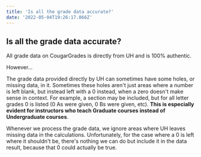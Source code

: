 ```yaml
---
title: 'Is all the grade data accurate?'
date: '2022-05-04T19:26:17.866Z'
---
```


## Is all the grade data accurate?

All grade data on CougarGrades is directly from UH and is 100% authentic.

However...

The grade data provided directly by UH can sometimes have some holes, or missing data, in it.
Sometimes these holes aren't just areas where a number is left blank, but instead left with a 0 instead,
when a zero doesn't make sense in context. For example, a section may be included, but for all letter grades 0 is 
listed (0 As were given, 0 Bs were given, etc). **This is especially evident for instructors 
who teach Graduate courses instead of Undergraduate courses**.

Whenever we process the grade data, we ignore areas where UH leaves missing data in the calculations.
Unfortunately, for the case where a 0 is left where it shouldn't be, there's nothing we can do
but include it in the data result, because that 0 could actually be true.
